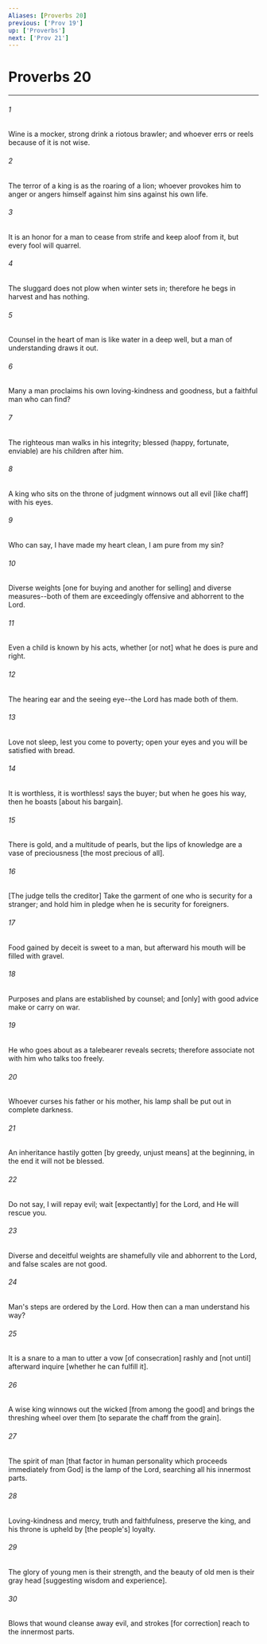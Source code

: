 ```yaml
---
Aliases: [Proverbs 20]
previous: ['Prov 19']
up: ['Proverbs']
next: ['Prov 21']
---
```

# Proverbs 20

***














###### 1 






Wine is a mocker, strong drink a riotous brawler; and whoever errs or reels because of it is not wise. 













###### 2 






The terror of a king is as the roaring of a lion; whoever provokes him to anger or angers himself against him sins against his own life. 













###### 3 






It is an honor for a man to cease from strife and keep aloof from it, but every fool will quarrel. 













###### 4 






The sluggard does not plow when winter sets in; therefore he begs in harvest and has nothing. 













###### 5 






Counsel in the heart of man is like water in a deep well, but a man of understanding draws it out. 













###### 6 






Many a man proclaims his own loving-kindness and goodness, but a faithful man who can find? 













###### 7 






The righteous man walks in his integrity; blessed (happy, fortunate, enviable) are his children after him. 













###### 8 






A king who sits on the throne of judgment winnows out all evil [like chaff] with his eyes. 













###### 9 






Who can say, I have made my heart clean, I am pure from my sin? 













###### 10 






Diverse weights [one for buying and another for selling] and diverse measures--both of them are exceedingly offensive and abhorrent to the Lord. 













###### 11 






Even a child is known by his acts, whether [or not] what he does is pure and right. 













###### 12 






The hearing ear and the seeing eye--the Lord has made both of them. 













###### 13 






Love not sleep, lest you come to poverty; open your eyes and you will be satisfied with bread. 













###### 14 






It is worthless, it is worthless! says the buyer; but when he goes his way, then he boasts [about his bargain]. 













###### 15 






There is gold, and a multitude of pearls, but the lips of knowledge are a vase of preciousness [the most precious of all]. 













###### 16 






[The judge tells the creditor] Take the garment of one who is security for a stranger; and hold him in pledge when he is security for foreigners. 













###### 17 






Food gained by deceit is sweet to a man, but afterward his mouth will be filled with gravel. 













###### 18 






Purposes and plans are established by counsel; and [only] with good advice make or carry on war. 













###### 19 






He who goes about as a talebearer reveals secrets; therefore associate not with him who talks too freely. 













###### 20 






Whoever curses his father or his mother, his lamp shall be put out in complete darkness. 













###### 21 






An inheritance hastily gotten [by greedy, unjust means] at the beginning, in the end it will not be blessed. 













###### 22 






Do not say, I will repay evil; wait [expectantly] for the Lord, and He will rescue you. 













###### 23 






Diverse and deceitful weights are shamefully vile and abhorrent to the Lord, and false scales are not good. 













###### 24 






Man's steps are ordered by the Lord. How then can a man understand his way? 













###### 25 






It is a snare to a man to utter a vow [of consecration] rashly and [not until] afterward inquire [whether he can fulfill it]. 













###### 26 






A wise king winnows out the wicked [from among the good] and brings the threshing wheel over them [to separate the chaff from the grain]. 













###### 27 






The spirit of man [that factor in human personality which proceeds immediately from God] is the lamp of the Lord, searching all his innermost parts. 













###### 28 






Loving-kindness and mercy, truth and faithfulness, preserve the king, and his throne is upheld by [the people's] loyalty. 













###### 29 






The glory of young men is their strength, and the beauty of old men is their gray head [suggesting wisdom and experience]. 













###### 30 






Blows that wound cleanse away evil, and strokes [for correction] reach to the innermost parts.
